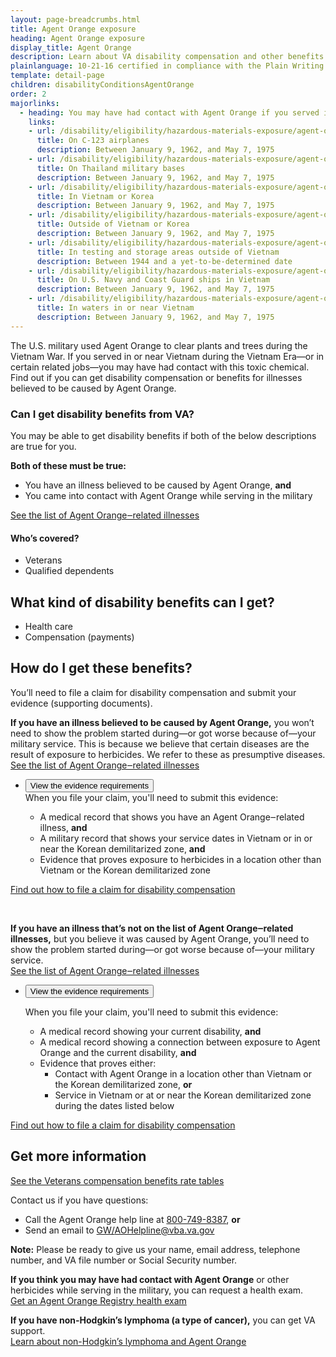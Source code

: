 ```yaml
---
layout: page-breadcrumbs.html
title: Agent Orange exposure
heading: Agent Orange exposure
display_title: Agent Orange
description: Learn about VA disability compensation and other benefits for Veterans with illnesses related to Agent Orange exposure during the Vietnam War or in certain related jobs. Find out if you may have had contact with this toxic chemical, and how to file a claim for compensation.
plainlanguage: 10-21-16 certified in compliance with the Plain Writing Act
template: detail-page
children: disabilityConditionsAgentOrange
order: 2
majorlinks:
  - heading: You may have had contact with Agent Orange if you served in any of these ways
    links:
    - url: /disability/eligibility/hazardous-materials-exposure/agent-orange/c-123-aircraft/
      title: On C-123 airplanes
      description: Between January 9, 1962, and May 7, 1975
    - url: /disability/eligibility/hazardous-materials-exposure/agent-orange/thailand-military-bases/
      title: On Thailand military bases
      description: Between January 9, 1962, and May 7, 1975
    - url: /disability/eligibility/hazardous-materials-exposure/agent-orange/service-in-vietnam-korea/
      title: In Vietnam or Korea
      description: Between January 9, 1962, and May 7, 1975
    - url: /disability/eligibility/hazardous-materials-exposure/agent-orange/service-outside-vietnam-korea/
      title: Outside of Vietnam or Korea
      description: Between January 9, 1962, and May 7, 1975
    - url: /disability/eligibility/hazardous-materials-exposure/agent-orange/testing-storage-areas/
      title: In testing and storage areas outside of Vietnam
      description: Between 1944 and a yet-to-be-determined date
    - url: /disability/eligibility/hazardous-materials-exposure/agent-orange/navy-coast-guard-ships-vietnam/
      title: On U.S. Navy and Coast Guard ships in Vietnam
      description: Between January 9, 1962, and May 7, 1975
    - url: /disability/eligibility/hazardous-materials-exposure/agent-orange/vietnam-waters/
      title: In waters in or near Vietnam
      description: Between January 9, 1962, and May 7, 1975
---
```


<div class="va-introtext">

The U.S. military used Agent Orange to clear plants and trees during the Vietnam War. If you served in or near Vietnam during the Vietnam Era—or in certain related jobs—you may have had contact with this toxic chemical. Find out if you can get disability compensation or benefits for illnesses believed to be caused by Agent Orange.

</div>

<div class="feature" markdown="1">

### Can I get disability benefits from VA?

You may be able to get disability benefits if both of the below descriptions are true for you.

**Both of these must be true:**
- You have an illness believed to be caused by Agent Orange, **and**
- You came into contact with Agent Orange while serving in the military

[See the list of Agent Orange‒related illnesses](/disability/eligibility/hazardous-materials-exposure/agent-orange/related-diseases/)


#### Who’s covered?

- Veterans
- Qualified dependents

</div>

## What kind of disability benefits can I get?

- Health care
- Compensation (payments)

## How do I get these benefits?

You’ll need to file a claim for disability compensation and submit your evidence (supporting documents). <br>

**If you have an illness believed to be caused by Agent Orange,** you won’t need to show the problem started during—or got worse because of—your military service. This is because we believe that certain diseases are the result of exposure to herbicides. We refer to these as presumptive diseases. <br>
[See the list of Agent Orange‒related illnesses](/disability/eligibility/hazardous-materials-exposure/agent-orange/related-diseases/)

<ul class="usa-accordion">
<li>
<button class="usa-button-unstyled usa-accordion-button" aria-controls="evidence-agent-orange">View the evidence requirements</button>
<div id="evidence-agent-orange" class="usa-accordion-content">
When you file your claim, you'll need to submit this evidence:

- A medical record that shows you have an Agent Orange‒related illness, **and**
- A military record that shows your service dates in Vietnam or in or near the Korean demilitarized zone, **and**
- Evidence that proves exposure to herbicides in a location other than Vietnam or the Korean demilitarized zone

</div>
</li>
</ul>

[Find out how to file a claim for disability compensation](/disability/how-to-file-claim/)

<br>

**If you have an illness that’s not on the list of Agent Orange‒related illnesses,** but you believe it was caused by Agent Orange, you’ll need to show the problem started during—or got worse because of—your military service. <br>
[See the list of Agent Orange‒related illnesses](/disability/eligibility/hazardous-materials-exposure/agent-orange/related-diseases/)

<ul class="usa-accordion">
<li>
<button class="usa-button-unstyled usa-accordion-button" aria-controls="illness-not-on-list">View the evidence requirements</button>
<div id="illness-not-on-list" class="usa-accordion-content">

When you file your claim, you'll need to submit this evidence:
- A medical record showing your current disability, **and**
- A medical record showing a connection between exposure to Agent Orange and the current disability, **and**
- Evidence that proves either:
   - Contact with Agent Orange in a location other than Vietnam or the Korean demilitarized zone, **or**
   - Service in Vietnam or at or near the Korean demilitarized zone during the dates listed below

</div>
</li>
</ul>

[Find out how to file a claim for disability compensation](/disability/how-to-file-claim/)


## Get more information

[See the Veterans compensation benefits rate tables](https://www.benefits.va.gov/COMPENSATION/resources_comp01.asp)

Contact us if you have questions:
- Call the Agent Orange help line at <a href="tel:+18007498387">800-749-8387</a>, **or** 
- Send an email to <a href="mailto:GW/AOHelpline@vba.va.gov">GW/AOHelpline@vba.va.gov</a>


**Note:** Please be ready to give us your name, email address, telephone number, and VA file number or Social Security number.

**If you think you may have had contact with Agent Orange** or other herbicides while serving in the military, you can request a health exam. <br>
[Get an Agent Orange Registry health exam](/disability/eligibility/hazardous-materials-exposure/agent-orange/registry-health-exam/)

**If you have non-Hodgkin’s lymphoma (a type of cancer),** you can get VA support. <br>
[Learn about non-Hodgkin’s lymphoma and Agent Orange](/disability/eligibility/hazardous-materials-exposure/agent-orange/non-hodgkins-lymphoma/)

